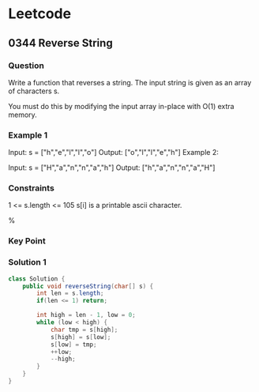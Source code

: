 # Leetcode

## 0344 Reverse String

### Question

Write a function that reverses a string. The input string is given as an array of characters s.

You must do this by modifying the input array in-place with O(1) extra memory.

### Example 1

Input: s = ["h","e","l","l","o"]
Output: ["o","l","l","e","h"]
Example 2:

Input: s = ["H","a","n","n","a","h"]
Output: ["h","a","n","n","a","H"]

### Constraints

1 <= s.length <= 105
s[i] is a printable ascii character.

%

### Key Point

### Solution 1

```java
class Solution {
    public void reverseString(char[] s) {
        int len = s.length;
        if(len <= 1) return;

        int high = len - 1, low = 0;
        while (low < high) {
            char tmp = s[high];
            s[high] = s[low];
            s[low] = tmp;
            ++low;
            --high;
        }
    }
}
```
